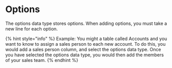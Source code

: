 # Options

The options data type stores options. When adding options, you must take a new line for each option. 

{% hint style="info" %}
Example: You might a table called Accounts and you want to know to assign a sales person to each new account. To do this, you would add a sales person column, and select the options data type. Once you have selected the options data type, you would then add the members of your sales team.
{% endhint %}

